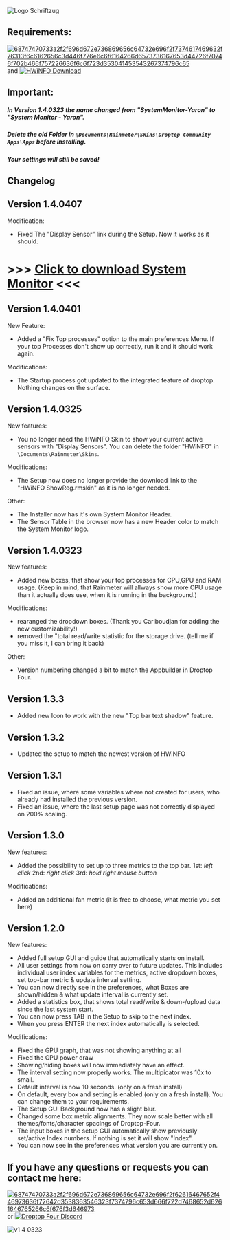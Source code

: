 ![Logo Schriftzug](https://user-images.githubusercontent.com/87992378/159909102-29986877-7d81-4d25-a878-d5cf0e8a44a3.png)



## Requirements: 

[![68747470733a2f2f696d672e736869656c64732e696f2f7374617469632f76313f6c6162656c3d446f776e6c6f6164266d6573736167653d44726f70746f702b466f757226636f6c6f723d353041453543267374796c65](https://user-images.githubusercontent.com/87992378/154039463-3752ebd5-eb5f-45f3-bc02-29e2e62b08a1.svg)](https://github.com/Droptop-Four/Update/releases/tag/Update)      and     [![HWiNFO Download](https://user-images.githubusercontent.com/87992378/159802418-6da40e77-64e9-4089-90cd-99054f4890e7.png)
](https://www.hwinfo.com/download/)

## Important: 
##### In Version 1.4.0323 the name changed from "SystemMonitor-Yaron" to "System Monitor - Yaron". 
##### Delete the old Folder in `\Documents\Rainmeter\Skins\Droptop Community Apps\Apps` before installing. 
##### Your settings will still be saved! 



## Changelog

## Version 1.4.0407

Modification:

- Fixed The "Display Sensor" link during the Setup. Now it works as it should.


 # >>> [Click to download System Monitor](https://github.com/Yaron2334/SystemMonitor/raw/main/System%20Monitor%20-%20Yaron%20(Droptop%20App).rmskin) <<<
 
 
## Version 1.4.0401

New Feature:

- Added a "Fix Top processes" option to the main preferences Menu. If your top Processes don't show up correctly, run it and it should work again.

Modifications:

- The Startup process got updated to the integrated feature of droptop. Nothing changes on the surface.



## Version 1.4.0325

New features:

- You no longer need the HWiNFO Skin to show your current active sensors with "Display Sensors". You can delete the folder "HWiNFO" in `\Documents\Rainmeter\Skins`.

Modifications:

- The Setup now does no longer provide the download link to the "HWiNFO ShowReg.rmskin" as it is no longer needed.

Other: 

- The Installer now has it's own System Monitor Header.
- The Sensor Table in the browser now has a new Header color to match the System Monitor logo. 


## Version 1.4.0323
 
New features:

- Added new boxes, that show your top processes for CPU,GPU and RAM usage. (Keep in mind, that Rainmeter will allways show more CPU usage than it actually does use, when it is running in the background.)

Modifications:

- rearanged the dropdown boxes. (Thank you Cariboudjan for adding the new customizability!)
- removed the "total read/write statistic for the storage drive. (tell me if you miss it, I can bring it back) 

Other:

- Version numbering changed a bit to match the Appbuilder in Droptop Four.

## Version 1.3.3

- Added new Icon to work with the new "Top bar text shadow" feature.

## Version 1.3.2

- Updated the setup to match the newest version of HWiNFO

## Version 1.3.1

- Fixed an issue, where some variables where not created for users, who already had installed the previous version.
- Fixed an issue, where the last setup page was not correctly displayed on 200% scaling. 

## Version 1.3.0

New features:

- Added the possibility to set up to three metrics to the top bar.
1st: *left click*
2nd: *right click*
3rd: *hold right mouse button*

Modifications:

- Added an additional fan metric (it is free to choose, what metric you set here)


## Version 1.2.0

New features:

- Added full setup GUI and guide that automatically starts on install.
- All user settings from now on carry over to future updates. This includes individual user index variables for the metrics, active dropdown boxes, set top-bar metric & update interval setting.
- You can now directly see in the preferences, what Boxes are shown/hidden & what update interval is currently set.
- Added a statistics box, that shows total read/write & down-/upload  data since the last system start.
- You can now press TAB in the Setup to skip to the next index.
- When you press ENTER the next index automatically is selected.


Modifications:

- Fixed the GPU graph, that was not showing anything at all
- Fixed the GPU power draw
- Showing/hiding boxes will now immediately have an effect.
- The interval setting now properly works. The multipicator was 10x to small.
- Default interval is now 10 seconds. (only on a fresh install)
- On default, every box and setting is enabled (only on a fresh install). You can change them to your requirements.
- The Setup GUI Background now has a slight blur.
- Changed some box metric alignments. They now scale better with all themes/fonts/character spacings of Droptop-Four.
- The input boxes in the setup GUI automatically show previously set/active Index numbers. If nothing is set it will show "Index".
- You can now see in the preferences what version you are currently on.



## If you have any questions or requests you can contact me here:


[![68747470733a2f2f696d672e736869656c64732e696f2f62616467652f446973636f72642d3538363546323f7374796c653d666f722d7468652d6261646765266c6f676f3d646973](https://user-images.githubusercontent.com/87992378/154038677-4d8d9361-6c53-4631-b59f-e4711223b333.svg)](https://discord.com/users/709053559836246137)  or [![Droptop Four Discord](https://user-images.githubusercontent.com/87992378/154041834-cc11eb39-0d5d-4ef1-b79e-db4135858fd2.png)](https://discord.com/invite/sr54GBHBxb)




![v1 4 0323](https://user-images.githubusercontent.com/87992378/159859953-df6c536d-160c-4a1f-9caa-bfd0eec73272.png)



